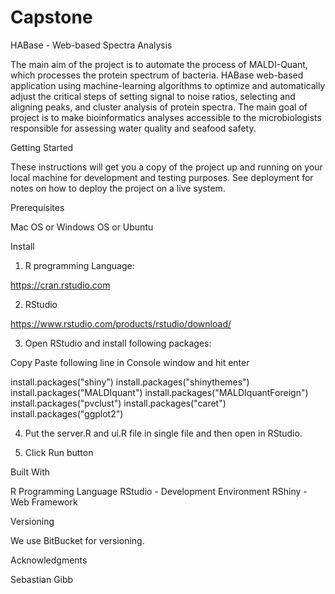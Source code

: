 # Capstone
HABase - Web-based Spectra Analysis

The main aim of the project is to automate the process of MALDI-Quant, which processes the protein spectrum of bacteria. HABase web-based application using machine-learning algorithms to optimize and automatically adjust the critical steps of setting signal to noise ratios, selecting and aligning peaks, and cluster analysis of protein spectra. The main goal of project is to make bioinformatics analyses accessible to the microbiologists responsible for assessing water quality and seafood safety.

Getting Started

These instructions will get you a copy of the project up and running on your local machine for development and testing purposes. See deployment for notes on how to deploy the project on a live system.

Prerequisites

Mac OS or Windows OS or Ubuntu

Install

1. R programming Language: 

https://cran.rstudio.com

2. RStudio 

https://www.rstudio.com/products/rstudio/download/

3.  Open RStudio and install following packages:

Copy Paste following line in Console window and hit enter

install.packages("shiny")
install.packages("shinythemes")
install.packages("MALDIquant")
install.packages("MALDIquantForeign")
install.packages("pvclust")
install.packages("caret")
install.packages("ggplot2")

4. Put the server.R and ui.R file in single file and then open in RStudio.

5. Click Run button 

Built With

R Programming Language 
RStudio - Development Environment
RShiny - Web Framework

Versioning

We use BitBucket for versioning. 

Acknowledgments

Sebastian Gibb
